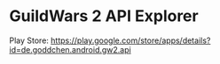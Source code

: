 GuildWars 2 API Explorer
========================

Play Store: https://play.google.com/store/apps/details?id=de.goddchen.android.gw2.api
